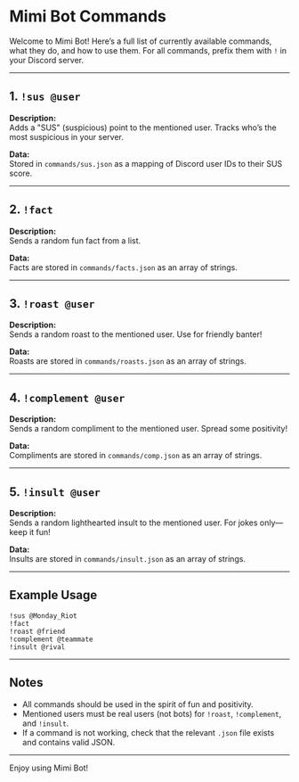 # Mimi Bot Commands

Welcome to Mimi Bot! Here’s a full list of currently available commands, what they do, and how to use them. For all commands, prefix them with `!` in your Discord server.

---

## 1. `!sus @user`
**Description:**  
Adds a "SUS" (suspicious) point to the mentioned user. Tracks who’s the most suspicious in your server.

**Data:**  
Stored in `commands/sus.json` as a mapping of Discord user IDs to their SUS score.

---

## 2. `!fact`
**Description:**  
Sends a random fun fact from a list.

**Data:**  
Facts are stored in `commands/facts.json` as an array of strings.

---

## 3. `!roast @user`
**Description:**  
Sends a random roast to the mentioned user. Use for friendly banter!

**Data:**  
Roasts are stored in `commands/roasts.json` as an array of strings.

---

## 4. `!complement @user`
**Description:**  
Sends a random compliment to the mentioned user. Spread some positivity!

**Data:**  
Compliments are stored in `commands/comp.json` as an array of strings.

---

## 5. `!insult @user`
**Description:**  
Sends a random lighthearted insult to the mentioned user. For jokes only—keep it fun!

**Data:**  
Insults are stored in `commands/insult.json` as an array of strings.

---

## Example Usage

```
!sus @Monday_Riot
!fact
!roast @friend
!complement @teammate
!insult @rival
```

---

## Notes

- All commands should be used in the spirit of fun and positivity.
- Mentioned users must be real users (not bots) for `!roast`, `!complement`, and `!insult`.
- If a command is not working, check that the relevant `.json` file exists and contains valid JSON.

---

Enjoy using Mimi Bot!
